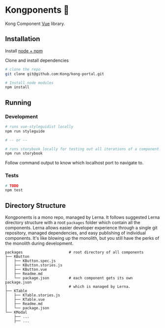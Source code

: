 # Kongponents 🍌

Kong Component [Vue](https://vuejs.org/) library.

## Installation

Install [node + npm](https://nodejs.org/)

Clone and install dependencies
```bash
# clone the repo
git clone git@github.com:Kong/kong-portal.git

# Install node modules
npm install
```

## Running

### Development

```bash
# runs vue-styleguidist locally
npm run styleguide

# -- or --

# runs storybook locally for testing out all iterations of a component.
npm run storybook
```

Follow command output to know which localhost port to navigate to.

### Tests

```bash
# TODO 
npm test
```

## Directory Structure

Kongponents is a mono repo, managed by Lerna. It follows suggested Lerna directory structure with a root `packages` folder which contain all the components. Lerna allows easier developer experience through a single git repository, managed dependencies, and easy publishing of individual components. It's like blowing up the monolith, but you still have the perks of the monolith during development.

```
packages                     # root directory of all components
├── KButton                  
│   ├── KButton.spec.js
│   ├── KButton.stories.js
│   ├── KButton.vue
│   ├── Readme.md
│   └── package.json         # each component gets its own package.json
│                            # which is managed by Lerna.
├── KTable
│   ├── KTable.stories.js
│   ├── KTable.vue
│   ├── Readme.md
│   └── package.json
└── KModal
    ├── ...
    ├── ...
```
